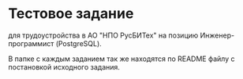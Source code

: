 # Тестовое задание
для трудоустройства в АО "НПО РусБИТех" на позицию Инженер-программист (PostgreSQL).

В папке с каждым заданием так же находятся по README файлу с постановкой исходного задания.
